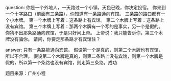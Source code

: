 question:
你是一个外地人，一天路过一个小镇，天色已晚，你决定投宿。
你来到一个十字路口（前面有三条路），你知道有一条路通向宾馆。
三条路的路口都有一个小木牌。
第一个木牌上写着：这条路上有宾馆。
第二个木牌上写着：这条路上没有宾馆。
第三个木牌上写着：那两个木牌有一个写的是事实，另一个是假的。
你猜不出那条路通向宾馆，于是只好问上帝。
上帝说：我只能告诉你，第三个木牌没有骗你。
请问，你要走那条路才有宾馆住？



answer:
只有一条路能通向宾馆。
假设第一个是真的，则第二个木牌也有宾馆，所以不合理。
假设第二个木牌是真的，则第二条路上没有宾馆，则第一个木牌是假的，所以第一个条路也没有宾馆，则走第三条路。成功



题目来源：广州小程